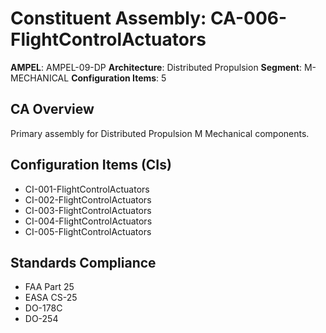 # Constituent Assembly: CA-006-FlightControlActuators

**AMPEL**: AMPEL-09-DP
**Architecture**: Distributed Propulsion
**Segment**: M-MECHANICAL
**Configuration Items**: 5

## CA Overview
Primary assembly for Distributed Propulsion M Mechanical components.

## Configuration Items (CIs)
- CI-001-FlightControlActuators
- CI-002-FlightControlActuators
- CI-003-FlightControlActuators
- CI-004-FlightControlActuators
- CI-005-FlightControlActuators

## Standards Compliance
- FAA Part 25
- EASA CS-25
- DO-178C
- DO-254
